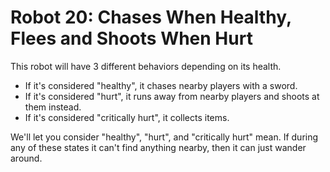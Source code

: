 # Robot 20: Chases When Healthy, Flees and Shoots When Hurt

This robot will have 3 different behaviors depending on its health.

- If it's considered "healthy", it chases nearby players with a sword.
- If it's considered "hurt", it runs away from nearby players and shoots at them instead.
- If it's considered "critically hurt", it collects items.

We'll let you consider "healthy", "hurt", and "critically hurt" mean. If during any of these states it can't find anything nearby, then it can just wander around.